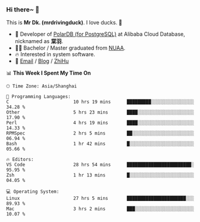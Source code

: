 ### Hi there~ 🫡

This is **Mr Dk. (mrdrivingduck)**. I love ducks. 🦆

- 🍊 Developer of [PolarDB (for PostgreSQL)](https://github.com/ApsaraDB/PolarDB-for-PostgreSQL) at Alibaba Cloud Database, nicknamed as **棠羽**.
- 👨‍🎓 Bachelor / Master graduated from [NUAA](https://en.wikipedia.org/wiki/Nanjing_University_of_Aeronautics_and_Astronautics).
- 🔥 Interested in system software.
- 🔗 [Email](mailto:mrdrivingduck@gmail.com) / [Blog](https://mrdrivingduck.github.io/blog/) / [ZhiHu](https://www.zhihu.com/people/zhang-jing-tang-78)

<!--START_SECTION:waka-->
📊 **This Week I Spent My Time On** 

```text
🕑︎ Time Zone: Asia/Shanghai

💬 Programming Languages: 
C                        10 hrs 19 mins      █████████░░░░░░░░░░░░░░░░   34.28 % 
Other                    5 hrs 23 mins       ████░░░░░░░░░░░░░░░░░░░░░   17.90 % 
Perl                     4 hrs 19 mins       ████░░░░░░░░░░░░░░░░░░░░░   14.33 % 
RPMSpec                  2 hrs 5 mins        ██░░░░░░░░░░░░░░░░░░░░░░░   06.94 % 
Bash                     1 hr 42 mins        █░░░░░░░░░░░░░░░░░░░░░░░░   05.66 % 

🔥 Editors: 
VS Code                  28 hrs 54 mins      ████████████████████████░   95.95 % 
Zsh                      1 hr 13 mins        █░░░░░░░░░░░░░░░░░░░░░░░░   04.05 % 

💻 Operating System: 
Linux                    27 hrs 5 mins       ██████████████████████░░░   89.93 % 
Mac                      3 hrs 2 mins        ███░░░░░░░░░░░░░░░░░░░░░░   10.07 % 
```


<!--END_SECTION:waka-->

<!-- ![Mr Dk.'s GitHub Stats](https://github-readme-stats.vercel.app/api?username=mrdrivingduck&count_private&show_icons=true&theme=buefy) -->

<!-- ![Most Used Languages](https://github-readme-stats.vercel.app/api/top-langs/?username=mrdrivingduck&exclude_repo=mips32-CPU,snort-tcp-socket&theme=buefy&layout=compact&langs_count=10) -->


<!--
**mrdrivingduck/mrdrivingduck** is a ✨ _special_ ✨ repository because its `README.md` (this file) appears on your GitHub profile.

Here are some ideas to get you started:

- 🔭 I’m currently working on ...
- 🌱 I’m currently learning ...
- 👯 I’m looking to collaborate on ...
- 🤔 I’m looking for help with ...
- 💬 Ask me about ...
- 📫 How to reach me: ...
- 😄 Pronouns: ...
- ⚡ Fun fact: ...
-->
